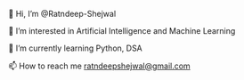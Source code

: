 👋 Hi, I’m @Ratndeep-Shejwal

👀 I’m interested in Artificial Intelligence and Machine Learning

🌱 I’m currently learning Python, DSA

📫 How to reach me ratndeepshejwal@gmail.com

<!---
Ratndeep-Shejwal/Ratndeep-Shejwal is a ✨ special ✨ repository because its `README.md` (this file) appears on your GitHub profile.
You can click the Preview link to take a look at your changes.
--->
